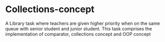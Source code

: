# Collections-concept
A Library task where teachers are given higher priority when on the same queue with senior student and junior student. This task comprises the implementation of comparator, collections concept and OOP concept
